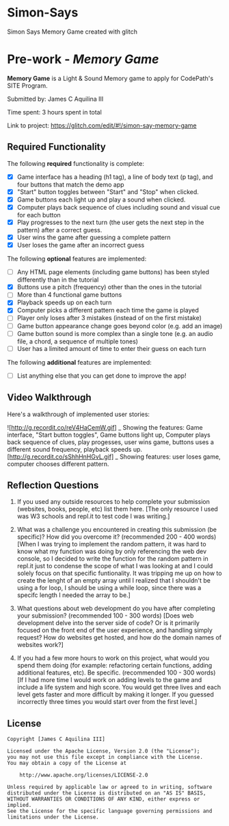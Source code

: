 # Simon-Says
Simon Says Memory Game created with glitch
# Pre-work - *Memory Game*

**Memory Game** is a Light & Sound Memory game to apply for CodePath's SITE Program. 

Submitted by: James C Aquilina III

Time spent: 3 hours spent in total

Link to project: https://glitch.com/edit/#!/simon-say-memory-game

## Required Functionality

The following **required** functionality is complete:

* [x] Game interface has a heading (h1 tag), a line of body text (p tag), and four buttons that match the demo app
* [x] "Start" button toggles between "Start" and "Stop" when clicked. 
* [x] Game buttons each light up and play a sound when clicked. 
* [x] Computer plays back sequence of clues including sound and visual cue for each button
* [x] Play progresses to the next turn (the user gets the next step in the pattern) after a correct guess. 
* [x] User wins the game after guessing a complete pattern
* [x] User loses the game after an incorrect guess

The following **optional** features are implemented:

* [ ] Any HTML page elements (including game buttons) has been styled differently than in the tutorial
* [x] Buttons use a pitch (frequency) other than the ones in the tutorial
* [ ] More than 4 functional game buttons
* [x] Playback speeds up on each turn
* [x] Computer picks a different pattern each time the game is played
* [ ] Player only loses after 3 mistakes (instead of on the first mistake)
* [ ] Game button appearance change goes beyond color (e.g. add an image)
* [ ] Game button sound is more complex than a single tone (e.g. an audio file, a chord, a sequence of multiple tones)
* [ ] User has a limited amount of time to enter their guess on each turn

The following **additional** features are implemented:

- [ ] List anything else that you can get done to improve the app!

## Video Walkthrough

Here's a walkthrough of implemented user stories:

![http://g.recordit.co/reV4HaCemW.gif] _ Showing the features: Game interface, "Start button toggles", Game buttons light up, Computer plays back sequence of clues, play progesses, user wins game, buttons uses a different sound frequency, playback speeds up.
[http://g.recordit.co/sShhHnHGvL.gif] _ Showing features: user loses game, computer chooses different pattern. 


## Reflection Questions
1. If you used any outside resources to help complete your submission (websites, books, people, etc) list them here. 
[The only resource I used was W3 schools and repl.it to test code I was writing.]

2. What was a challenge you encountered in creating this submission (be specific)? How did you overcome it? (recommended 200 - 400 words) 
[When I was trying to implement the random pattern, it was hard to know what my function was doing by only referencing the 
web dev console, so I decided to write the function for the random pattern in repl.it just to condense the scope of what I was
looking at and I could solely focus on that specific funtionality. It was tripping me up on how to create the lenght of an empty array
until I realized that I shouldn't be using a for loop, I should be using a while loop, since there was a specifc length I needed the array
to be.]

3. What questions about web development do you have after completing your submission? (recommended 100 - 300 words) 
[Does web development delve into the server side of code? Or is it primarily focused on the front end of the user experience, and 
handling simply request? How do websites get hosted, and how do the domain names of websites work?]

4. If you had a few more hours to work on this project, what would you spend them doing (for example: refactoring certain functions, adding additional features, etc). Be specific. (recommended 100 - 300 words) 
[If I had more time I would work on adding levels to the game and include a life system and high score. You would get three lives and each level gets faster
and more difficult by making it longer. If you guessed incorrectly three times you would start over from the first level.]



## License

    Copyright [James C Aquilina III]

    Licensed under the Apache License, Version 2.0 (the "License");
    you may not use this file except in compliance with the License.
    You may obtain a copy of the License at

        http://www.apache.org/licenses/LICENSE-2.0

    Unless required by applicable law or agreed to in writing, software
    distributed under the License is distributed on an "AS IS" BASIS,
    WITHOUT WARRANTIES OR CONDITIONS OF ANY KIND, either express or implied.
    See the License for the specific language governing permissions and
    limitations under the License.
